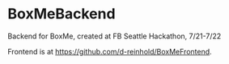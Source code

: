 BoxMeBackend
============

Backend for BoxMe, created at FB Seattle Hackathon, 7/21-7/22

Frontend is at https://github.com/d-reinhold/BoxMeFrontend.
